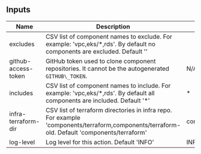 <!-- markdownlint-disable -->

## Inputs

| Name | Description | Default | Required |
|------|-------------|---------|----------|
| excludes | CSV list of component names to exclude. For example: 'vpc,eks/\*,rds'. By default no components are excluded. Default '' |  | true |
| github-access-token | GitHub token used to clone component repositories. It cannot be the autogenerated `GITHUB\_TOKEN`. | N/A | true |
| includes | CSV list of component names to include. For example: 'vpc,eks/\*,rds'. By default all components are included. Default '\*' | \* | true |
| infra-terraform-dir | CSV list of terraform directories in infra repo. For example 'components/terraform,components/terraform-old. Default 'components/terraform' | components/terraform | true |
| log-level | Log level for this action. Default 'INFO' | INFO | true |


<!-- markdownlint-restore -->
